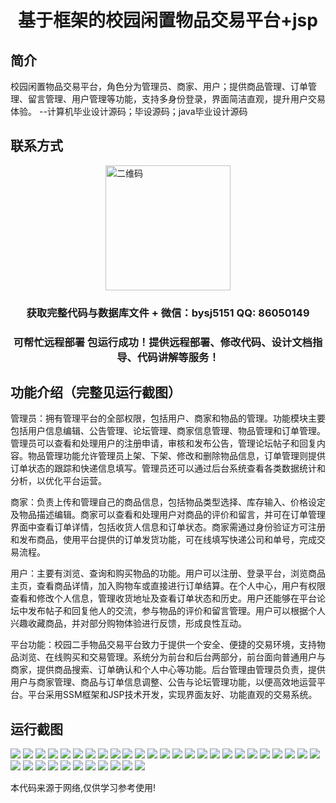 <p><h1 align="center">基于框架的校园闲置物品交易平台+jsp</h1></p>

## 简介
校园闲置物品交易平台，角色分为管理员、商家、用户；提供商品管理、订单管理、留言管理、用户管理等功能，支持多身份登录，界面简洁直观，提升用户交易体验。    --计算机毕业设计源码；毕设源码；java毕业设计源码


## 联系方式
<img src="https://bs-1329754181.cos.ap-shanghai.myqcloud.com/wx.jpg" alt="二维码" style="display: block; margin: 0 auto;" width="200px">
<p><h3 align="center">获取完整代码与数据库文件 + 微信：bysj5151 QQ: 86050149</h3></p>
<p><h3 align="center">可帮忙远程部署 包运行成功！提供远程部署、修改代码、设计文档指导、代码讲解等服务！</h3></p>

## 功能介绍（完整见运行截图）
管理员：拥有管理平台的全部权限，包括用户、商家和物品的管理。功能模块主要包括用户信息编辑、公告管理、论坛管理、商家信息管理、物品管理和订单管理。管理员可以查看和处理用户的注册申请，审核和发布公告，管理论坛帖子和回复内容。物品管理功能允许管理员上架、下架、修改和删除物品信息，订单管理则提供订单状态的跟踪和快递信息填写。管理员还可以通过后台系统查看各类数据统计和分析，以优化平台运营。

商家：负责上传和管理自己的商品信息，包括物品类型选择、库存输入、价格设定及物品描述编辑。商家可以查看和处理用户对商品的评价和留言，并可在订单管理界面中查看订单详情，包括收货人信息和订单状态。商家需通过身份验证方可注册和发布商品，使用平台提供的订单发货功能，可在线填写快递公司和单号，完成交易流程。

用户：主要有浏览、查询和购买物品的功能。用户可以注册、登录平台，浏览商品主页，查看商品详情，加入购物车或直接进行订单结算。在个人中心，用户有权限查看和修改个人信息，管理收货地址及查看订单状态和历史。用户还能够在平台论坛中发布帖子和回复他人的交流，参与物品的评价和留言管理。用户可以根据个人兴趣收藏商品，并对部分购物体验进行反馈，形成良性互动。

平台功能：校园二手物品交易平台致力于提供一个安全、便捷的交易环境，支持物品浏览、在线购买和交易管理。系统分为前台和后台两部分，前台面向普通用户与商家，提供商品搜索、订单确认和个人中心等功能。后台管理由管理员负责，提供用户与商家管理、商品与订单信息调整、公告与论坛管理功能，以便高效地运营平台。平台采用SSM框架和JSP技术开发，实现界面友好、功能直观的交易系统。


## 运行截图
![](https://bs-1329754181.cos.ap-shanghai.myqcloud.com/ssm/CampusIdleItemsTradingPlatformJsp/img/001.jpg)
![](https://bs-1329754181.cos.ap-shanghai.myqcloud.com/ssm/CampusIdleItemsTradingPlatformJsp/img/002.jpg)
![](https://bs-1329754181.cos.ap-shanghai.myqcloud.com/ssm/CampusIdleItemsTradingPlatformJsp/img/003.jpg)
![](https://bs-1329754181.cos.ap-shanghai.myqcloud.com/ssm/CampusIdleItemsTradingPlatformJsp/img/004.jpg)
![](https://bs-1329754181.cos.ap-shanghai.myqcloud.com/ssm/CampusIdleItemsTradingPlatformJsp/img/005.jpg)
![](https://bs-1329754181.cos.ap-shanghai.myqcloud.com/ssm/CampusIdleItemsTradingPlatformJsp/img/006.jpg)
![](https://bs-1329754181.cos.ap-shanghai.myqcloud.com/ssm/CampusIdleItemsTradingPlatformJsp/img/007.jpg)
![](https://bs-1329754181.cos.ap-shanghai.myqcloud.com/ssm/CampusIdleItemsTradingPlatformJsp/img/008.jpg)
![](https://bs-1329754181.cos.ap-shanghai.myqcloud.com/ssm/CampusIdleItemsTradingPlatformJsp/img/009.jpg)
![](https://bs-1329754181.cos.ap-shanghai.myqcloud.com/ssm/CampusIdleItemsTradingPlatformJsp/img/010.jpg)
![](https://bs-1329754181.cos.ap-shanghai.myqcloud.com/ssm/CampusIdleItemsTradingPlatformJsp/img/011.jpg)
![](https://bs-1329754181.cos.ap-shanghai.myqcloud.com/ssm/CampusIdleItemsTradingPlatformJsp/img/012.jpg)
![](https://bs-1329754181.cos.ap-shanghai.myqcloud.com/ssm/CampusIdleItemsTradingPlatformJsp/img/013.jpg)
![](https://bs-1329754181.cos.ap-shanghai.myqcloud.com/ssm/CampusIdleItemsTradingPlatformJsp/img/014.jpg)
![](https://bs-1329754181.cos.ap-shanghai.myqcloud.com/ssm/CampusIdleItemsTradingPlatformJsp/img/015.jpg)
![](https://bs-1329754181.cos.ap-shanghai.myqcloud.com/ssm/CampusIdleItemsTradingPlatformJsp/img/016.jpg)
![](https://bs-1329754181.cos.ap-shanghai.myqcloud.com/ssm/CampusIdleItemsTradingPlatformJsp/img/017.jpg)
![](https://bs-1329754181.cos.ap-shanghai.myqcloud.com/ssm/CampusIdleItemsTradingPlatformJsp/img/018.jpg)
![](https://bs-1329754181.cos.ap-shanghai.myqcloud.com/ssm/CampusIdleItemsTradingPlatformJsp/img/019.jpg)
![](https://bs-1329754181.cos.ap-shanghai.myqcloud.com/ssm/CampusIdleItemsTradingPlatformJsp/img/020.jpg)
![](https://bs-1329754181.cos.ap-shanghai.myqcloud.com/ssm/CampusIdleItemsTradingPlatformJsp/img/021.jpg)
![](https://bs-1329754181.cos.ap-shanghai.myqcloud.com/ssm/CampusIdleItemsTradingPlatformJsp/img/022.jpg)
![](https://bs-1329754181.cos.ap-shanghai.myqcloud.com/ssm/CampusIdleItemsTradingPlatformJsp/img/023.jpg)
![](https://bs-1329754181.cos.ap-shanghai.myqcloud.com/ssm/CampusIdleItemsTradingPlatformJsp/img/024.jpg)
![](https://bs-1329754181.cos.ap-shanghai.myqcloud.com/ssm/CampusIdleItemsTradingPlatformJsp/img/025.jpg)
![](https://bs-1329754181.cos.ap-shanghai.myqcloud.com/ssm/CampusIdleItemsTradingPlatformJsp/img/026.jpg)
![](https://bs-1329754181.cos.ap-shanghai.myqcloud.com/ssm/CampusIdleItemsTradingPlatformJsp/img/027.jpg)
![](https://bs-1329754181.cos.ap-shanghai.myqcloud.com/ssm/CampusIdleItemsTradingPlatformJsp/img/028.jpg)
![](https://bs-1329754181.cos.ap-shanghai.myqcloud.com/ssm/CampusIdleItemsTradingPlatformJsp/img/029.jpg)
![](https://bs-1329754181.cos.ap-shanghai.myqcloud.com/ssm/CampusIdleItemsTradingPlatformJsp/img/030.jpg)
![](https://bs-1329754181.cos.ap-shanghai.myqcloud.com/ssm/CampusIdleItemsTradingPlatformJsp/img/031.jpg)
![](https://bs-1329754181.cos.ap-shanghai.myqcloud.com/ssm/CampusIdleItemsTradingPlatformJsp/img/032.jpg)
![](https://bs-1329754181.cos.ap-shanghai.myqcloud.com/ssm/CampusIdleItemsTradingPlatformJsp/img/033.jpg)
![](https://bs-1329754181.cos.ap-shanghai.myqcloud.com/ssm/CampusIdleItemsTradingPlatformJsp/img/034.jpg)
![](https://bs-1329754181.cos.ap-shanghai.myqcloud.com/ssm/CampusIdleItemsTradingPlatformJsp/img/035.jpg)
![](https://bs-1329754181.cos.ap-shanghai.myqcloud.com/ssm/CampusIdleItemsTradingPlatformJsp/img/036.jpg)

<p>本代码来源于网络,仅供学习参考使用!</p>
